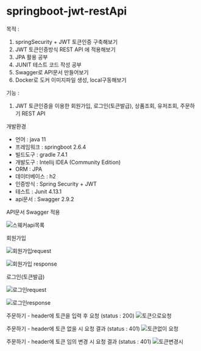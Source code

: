 # springboot-jwt-restApi

목적 : 
1. springSecurity + JWT 토큰인증 구축해보기
2. JWT 토큰인증방식 REST API 에 적용해보기 
3. JPA 활용 공부
4. JUNIT 테스트 코드 작성 공부
5. Swagger로 API문서 만들어보기
6. Docker로 도커 이미지파일 생성, local구동해보기

기능 :
1. JWT 토큰인증을 이용한 회원가입, 로그인(토큰발급), 
상품조회, 유저조회, 주문하기 REST API

개발환경 
* 언어  : java 11
* 프레임워크  : springboot 2.6.4
* 빌드도구  : gradle 7.4.1
* 개발도구  : Intellij IDEA (Community Edition)
* ORM : JPA
* 데이터베이스 : h2
* 인증방식 : Spring Security + JWT
* 테스트 : Junit 4.13.1
* api문서 : Swagger 2.9.2

API문서 Swagger 적용

![스웨커api목록](https://user-images.githubusercontent.com/48856906/160974619-5b7eb8da-8c0b-457f-abe4-bb67e4eaf11b.PNG)

회원가입 

![회원가입request](https://user-images.githubusercontent.com/48856906/160974640-ff289729-43b0-462c-8a1c-3d54c53fc28a.PNG)

![회원가입 response](https://user-images.githubusercontent.com/48856906/160974647-4d230745-e35d-4516-9413-6cacd9516a31.PNG)


로그인(토큰발급)

![로그인request](https://user-images.githubusercontent.com/48856906/160974658-0af2eb94-0c3f-4718-a8bf-81bdfe69a68c.PNG)

![로그인response](https://user-images.githubusercontent.com/48856906/160974667-952e9c0c-3cfc-4258-989e-a4111bd3917d.PNG)



주문하기 - header에 토큰을 입력 후 요청 (status : 200)
![토큰으로요청](https://user-images.githubusercontent.com/48856906/160974676-b1368523-67e7-4f77-9127-aae465a786eb.PNG)




주문하기 - header에 토큰 없을 시 요청 결과 (status : 401) 
![토큰없이 요청](https://user-images.githubusercontent.com/48856906/160974683-a3ff58ba-3fe0-4a1c-b011-6fbbab16343f.PNG)



주문하기 - header에  토큰 임의 변경 시 요청 결과 (status : 401)
![토큰변경시](https://user-images.githubusercontent.com/48856906/160974687-e3defb27-d6e8-4cb3-85ed-696e6aadd27a.PNG)


